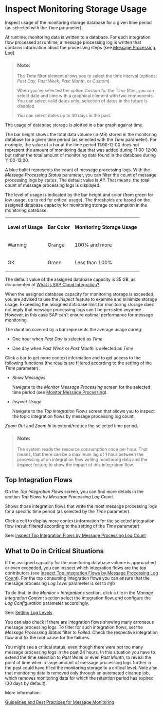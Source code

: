 <!-- loio216dc43e45b7423eb670e6e1e7bd05e0 -->

# Inspect Monitoring Storage Usage

Inspect usage of the monitoring storage database for a given time period \(as selected with the *Time* parameter\).

At runtime, monitoring data is written to a database. For each integration flow processed at runtime, a message processing log is written that contains information about the processing steps \(see [Message Processing Log](message-processing-log-b32f8cd.md)\).

> ### Note:  
> The *Time* filter element allows you to select the time interval \(options: *Past Day*, *Past Week*, *Past Month*, or *Custom*\).
> 
> When you've selected the option *Custom* for the *Time* filter, you can select date and time with a graphical element with two components. You can select valid dates only; selection of dates in the future is disabled.
> 
> You can select dates up to 30 days in the past.

The usage of database storage is plotted in a bar graph against time.

The bar height shows the total data volume \(in MB\) stored in the monitoring database for a given time period \(as selected with the *Time* parameter\). For example, the value of a bar at the time period 11:00-12:00 does not represent the amount of monitoring data that was added during 11:00-12:00, but rather the total amount of monitoring data found in the database during 11:00-12:00.

A blue bullet represents the count of message processing logs. With the *Message Processing Status* parameter, you can filter the count of message processing logs by status. The default value is *All*. That means, the total count of message processing logs is displayed.

The level of usage is indicated by the bar height and color \(from green for low usage, up to red for critical usage\). The thresholds are based on the assigned database capacity for monitoring storage consumption in the monitoring database.


<table>
<tr>
<th valign="top">

Level of Usage

</th>
<th valign="top">

Bar Color

</th>
<th valign="top">

Monitoring Storage Usage

</th>
</tr>
<tr>
<td valign="top">

Warning

</td>
<td valign="top">

Orange

</td>
<td valign="top">

100% and more

</td>
</tr>
<tr>
<td valign="top">

OK

</td>
<td valign="top">

Green

</td>
<td valign="top">

Less than 100%

</td>
</tr>
</table>

The default value of the assigned database capacity is 35 GB, as documented at [What Is SAP Cloud Integration?](https://help.sap.com/docs/cloud-integration/sap-cloud-integration/what-is-sap-cloud-integration).

When the assigned database capacity for monitoring storage is exceeded, you are advised to use the *Inspect* feature to examine and minimize storage usage. Exceeding the assigned database limit for monitoring storage does not imply that message processing logs can't be persisted anymore. However, in this case SAP can't ensure optimal performance for message monitoring.

The duration covered by a bar represents the average usage during:

-   One hour when *Past Day* is selected as *Time* 

-   One day when *Past Week* or *Past Month* is selected as *Time* 


Click a bar to get more context information and to get access to the following functions \(the results are filtered according to the setting of the *Time* parameter\):

-   *Show Messages*

    Navigate to the *Monitor Message Processing* screen for the selected time period \(see [Monitor Message Processing](monitor-message-processing-314df3f.md)\).

-   *Inspect Usage*

    Navigate to the *Top Integration Flows* screen that allows you to inspect the topic integration flows by message processing log count.


*Zoom Out* and *Zoom In* to extend/reduce the selected time period. 

> ### Note:  
> The system reads the resource consumption once per hour. That means, that there can be a maximum lag of 1 hour between the processing of an integration flow writing monitoring data and the *Inspect* feature to show the impact of this integration flow.



<a name="loio216dc43e45b7423eb670e6e1e7bd05e0__section_tqd_3w1_bxb"/>

## Top Integration Flows

On the *Top Integration Flows* screen, you can find more details in the section *Top Flows by Message Processing Log Count*.

Shows those integration flows that write the most message processing logs for a specific time period \(as selected by the *Time* parameter\).

Click a cell to display more context information for the selected integration flow \(result filtered according to the setting of the *Time* parameter\):

See: [Inspect Top Integration Flows by Message Processing Log Count](inspect-top-integration-flows-by-message-processing-log-count-696b65e.md)



<a name="loio216dc43e45b7423eb670e6e1e7bd05e0__section_vgy_pw5_ywb"/>

## What to Do in Critical Situations

If the assigned capacity for the monitoring database volume is approached or even exceeded, you can inspect which integration flows are the top contributors \(see [Inspect Top Integration Flows by Message Processing Log Count](inspect-top-integration-flows-by-message-processing-log-count-696b65e.md)\). For the top consuming integration flows you can ensure that the message processing *Log Level* parameter is set to *Info* 

To do that, in the *Monitor* \> *Integrations* section, click a tile in the *Manage Integration Content* section select the integration flow, and configure the *Log Configuration* parameter accordingly.

See: [Setting Log Levels](setting-log-levels-4e6d3fc.md) 

You can also check if there are integration flows showing many erroneous message processing logs. To filter for such integration flows, set the *Message Processing Status* filter to *Failed*. Check the respective integration flow and fix the root cause for the failures.

You might see a critical status, even though there were not too many message processing logs in the past 24 hours. In this situation you have to extend the time selection to *Past Week* or even *Past Month*, to reveal the point of time when a large amount of message processing logs further in the past could have filled the monitoring storage to a critical level. Note also that monitoring data is removed only through an automated cleanup job, which removes monitoring data for which the retention period has expired \(30 days by default\).

More information:

[Guidelines and Best Practices for Message Monitoring](guidelines-and-best-practices-for-message-monitoring-6f598b4.md)

